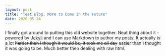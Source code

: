 ```yaml
---
layout: post
title: "Test Blog, More to Come in the Future"
date: 2020-05-24
---
```


I finally got around to putting this old website together. Neat thing about it - powered by [Jekyll](http://jekyllrb.com) and I can use Markdown to author my posts. It actually is a lot ~~harder than I though it would be, it took me all day~~ easier than I thought it was going to be. Much better then dealing with raw html.
